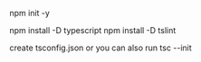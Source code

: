 npm init -y

npm install -D typescript
npm install -D tslint

create tsconfig.json
or you can also run tsc --init
